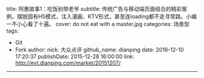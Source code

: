 title: 阿惠故事1：吃饭别带老爷
subtitle: 传统广告与移动端页面结合的精彩案例，摆脱固有H5模式，注入漫画、KTV形式，甚至连loading都不走寻常路。小编一不小心看了十遍。
cover: do not eat with a master.jpg
categories: 场景型
tags:
  - Git
  - Fork
author:
  nick: 大众点评
  github_name: dianping
date: 2016-12-10 17:20:37
publishDate: 2015-12-28 16:00:00
link: http://evt.dianping.com/market/20151207/
---

<!-- more -->
